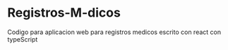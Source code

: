 # Registros-M-dicos
Codigo para aplicacion web para registros medicos escrito con react con typeScript
